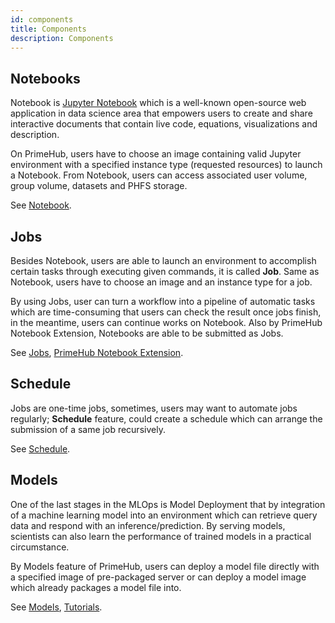 ```yaml
---
id: components
title: Components
description: Components
---
```


## Notebooks

Notebook is [Jupyter Notebook](https://jupyter.org/) which is a well-known open-source web application in data science area that empowers users to create and share interactive documents that contain live code, equations, visualizations and description.

On PrimeHub, users have to choose an image containing valid Jupyter environment with a specified instance type (requested resources) to launch a Notebook. From Notebook, users can access associated user volume, group volume, datasets and PHFS storage.

See [Notebook](quickstart/launch-project).

## Jobs

Besides Notebook, users are able to launch an environment to accomplish certain tasks through executing given commands, it is called **Job**. Same as Notebook, users have to choose an image and an instance type for a job.

By using Jobs, user can turn a workflow into a pipeline of automatic tasks which are time-consuming that users can check the result once jobs finish, in the meantime, users can continue works on Notebook. Also by PrimeHub Notebook Extension, Notebooks are able to be submitted as Jobs.

See [Jobs](job-submission-feature), [PrimeHub Notebook Extension](ph-notebook-extension).

## Schedule

Jobs are one-time jobs, sometimes, users may want to automate jobs regularly; **Schedule** feature, could create a schedule which can arrange the submission of a same job recursively.

See [Schedule](job-scheduling-feature).

## Models

One of the last stages in the MLOps is Model Deployment that by integration of a machine learning model into an environment which can retrieve query data and respond with an inference/prediction. By serving models, scientists can also learn the performance of trained models in a practical circumstance.

By Models feature of PrimeHub, users can deploy a model file directly with a specified image of pre-packaged server or can deploy a model image which already packages a model file into.

See [Models](model-deployment-feature), [Tutorials](model-deployment-tutorial-concepts).
